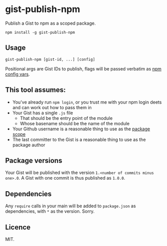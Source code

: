 # gist-publish-npm

Publish a Gist to npm as a scoped package.

```
npm install -g gist-publish-npm
```

## Usage

```
gist-publish-npm [gist-id, ...] [config]
```

Positional args are Gist IDs to publish, flags will be passed verbatim as [npm config vars](https://docs.npmjs.com/misc/config).

## This tool assumes:

 - You've already run `npm login`, or you trust me with your npm login deets and can work out how to pass them in
 - Your Gist has a single `.js` file
   - That should be the entry point of the module
   - Whose basename should be the name of the module
 - Your Github username is a reasonable thing to use as the [package scope](https://docs.npmjs.com/misc/scope)
 - The last committer to the Gist is a reasonable thing to use as the package author

## Package versions

Your Gist will be published with the version `1.<number of commits minus one>.0`. A Gist with one commit is thus published as `1.0.0`.

## Dependencies

Any `require` calls in your main will be added to `package.json` as dependencies, with `*` as the version. Sorry.

## Licence

MIT.
